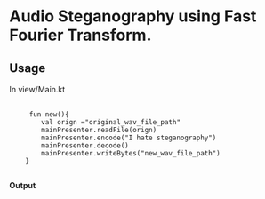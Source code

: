 <h1>Audio Steganography using Fast Fourier Transform.</h1>
<h2>Usage</h2>
<a>In view/Main.kt<color="#6420AA"/a>
<pre>
  <code class="language-kotlin">
     fun new(){
        val orign ="original_wav_file_path"
        mainPresenter.readFile(orign)
        mainPresenter.encode("I hate steganography")
        mainPresenter.decode()
        mainPresenter.writeBytes("new_wav_file_path")
    }
  </code>
</pre>

<b>Output</b>
